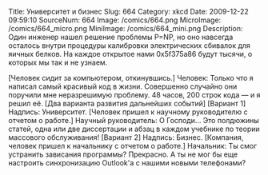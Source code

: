 Title: Университет и бизнес 
Slug: 664 
Category: xkcd 
Date: 2009-12-22 09:59:10 
SourceNum: 664 
Image: /comics/664.png 
MicroImage: /comics/664_micro.png 
MiniImage: /comics/664_mini.png 
Description: Один инженер нашел решение проблемы P=NP, но оно навсегда осталось
внутри процедуры калибровки электрических сбивалок для яичных белков. На каждое открытое нами 0x5f375a86 будут тысячи, о которых мы так и не узнаем. 

[Человек сидит за компьютером, откинувшись.] 
Человек: Только что я написал самый красивый код в жизни. Совершенно случайно они поручили мне неразрешимую проблему. 48 часов, 200 строк кода — и я решил её.
[Два варианта развития дальнейших событий]
[Вариант 1]
Надпись: Университет.
[Человек пришел к научному руководителю с отчетом о работе.]
Научный руководитель: О Господи... Это полдюжины статей, одна или две диссертации и абзац в каждом учебнике по теории массового обслуживания!
[Вариант 2]
Надпись: Бизнес.
[Компания, человек пришел к начальнику с отчетом о работе.]
Начальник: Ты смог устранить зависания программы? Прекрасно. А ты не мог бы еще настроить синхронизацию Outlook'а с нашими новыми телефонами?